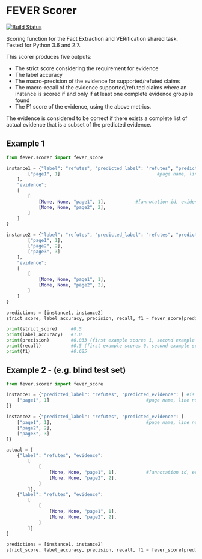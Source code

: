 # FEVER Scorer

[![Build Status](https://travis-ci.org/sheffieldnlp/fever-scorer.svg?branch=master)](https://travis-ci.org/sheffieldnlp/fever-scorer)

Scoring function for the Fact Extraction and VERification shared task. Tested for Python 3.6 and 2.7.

This scorer produces five outputs: 
 * The strict score considering the requirement for evidence 
 * The label accuracy
 * The macro-precision of the evidence for supported/refuted claims
 * The macro-recall of the evidence supported/refuted claims where an instance is scored if and only if at least one complete evidence group is found
 * The F1 score of the evidence, using the above metrics.
 
The evidence is considered to be correct if there exists a complete list of actual evidence that is a subset of the predicted evidence.

## Example 1
```python
from fever.scorer import fever_score

instance1 = {"label": "refutes", "predicted_label": "refutes", "predicted_evidence": [ #is not strictly correct - missing (page2,2)
        ["page1", 1]                                    #page name, line number
    ], 
    "evidence":
    [
        [
            [None, None, "page1", 1],           #[annotation id, evidence id, page name, line number]
            [None, None, "page2", 2],
        ]
    ]
}

instance2 = {"label": "refutes", "predicted_label": "refutes", "predicted_evidence": [
        ["page1", 1],                                   
        ["page2", 2],
        ["page3", 3]                                    
    ], 
    "evidence":
    [
        [
            [None, None, "page1", 1],   
            [None, None, "page2", 2],
        ]
    ]
}

predictions = [instance1, instance2]
strict_score, label_accuracy, precision, recall, f1 = fever_score(predictions)

print(strict_score)     #0.5
print(label_accuracy)   #1.0
print(precision)        #0.833 (first example scores 1, second example scores 2/3)
print(recall)           #0.5 (first example scores 0, second example scores 1)
print(f1)               #0.625 
```



## Example 2 - (e.g. blind test set)
```python
from fever.scorer import fever_score

instance1 = {"predicted_label": "refutes", "predicted_evidence": [ #is not strictly correct - missing (page2,2)
    ["page1", 1]                                    #page name, line number
]}

instance2 = {"predicted_label": "refutes", "predicted_evidence": [
    ["page1", 1],                                   #page name, line number
    ["page2", 2],
    ["page3", 3]
]}

actual = [
    {"label": "refutes", "evidence":
        [
            [
                [None, None, "page1", 1],           #[annotation id, evidence id, page name, line number]
                [None, None, "page2", 2],
            ]
        ]},
    {"label": "refutes", "evidence":
        [
            [
                [None, None, "page1", 1],
                [None, None, "page2", 2],
            ]
        ]}
]

predictions = [instance1, instance2]
strict_score, label_accuracy, precision, recall, f1 = fever_score(predictions)

```

